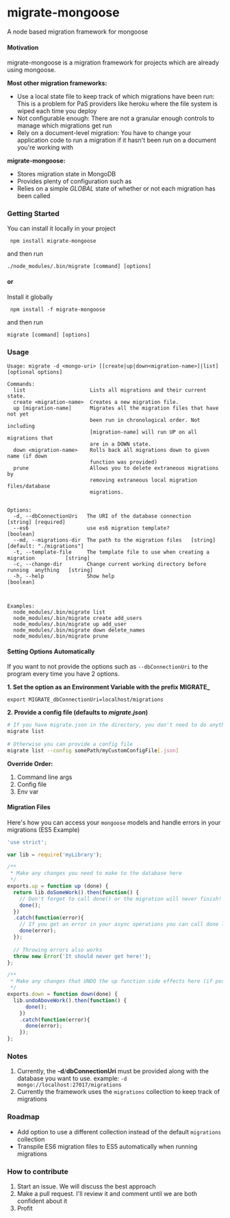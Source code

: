# migrate-mongoose
A node based migration framework for mongoose

#### Motivation
migrate-mongoose is a migration framework for projects which are already using mongoose.
 

**Most other migration frameworks:**
- Use a local state file to keep track of which migrations have been run: This is a problem for PaS providers like heroku where the file system is wiped each time you deploy
- Not configurable enough: There are not a granular enough controls to manage which migrations get run
- Rely on a document-level migration: You have to change your application code to run a migration if it hasn't been run on a document you're working with

**migrate-mongoose:**
- Stores migration state in MongoDB
- Provides plenty of configuration such as
- Relies on a simple *GLOBAL* state of whether or not each migration has been called 
    


### Getting Started
You can install it locally in your project
```
 npm install migrate-mongoose
```
and then run
```
./node_modules/.bin/migrate [command] [options]
```

#### or

Install it globally
```
 npm install -f migrate-mongoose
```
and then run
```
migrate [command] [options]
```

### Usage
```
Usage: migrate -d <mongo-uri> [[create|up|down<migration-name>]|list] [optional options]

Commands:
  list                     Lists all migrations and their current state.
  create <migration-name>  Creates a new migration file.
  up [migration-name]      Migrates all the migration files that have not yet
                           been run in chronological order. Not including
                           [migration-name] will run UP on all migrations that
                           are in a DOWN state.
  down <migration-name>    Rolls back all migrations down to given name (if down
                           function was provided)
  prune                    Allows you to delete extraneous migrations by
                           removing extraneous local migration files/database
                           migrations.
 
 
Options:
  -d, --dbConnectionUri   The URI of the database connection               [string] [required]
  --es6                   use es6 migration template?                                [boolean]
  --md, --migrations-dir  The path to the migration files   [string] [default: "./migrations"]
  -t, --template-file     The template file to use when creating a migration          [string]
  -c, --change-dir        Change current working directory before running  anything   [string]
  -h, --help              Show help                                                  [boolean]

 
 
Examples:
  node_modules/.bin/migrate list
  node_modules/.bin/migrate create add_users
  node_modules/.bin/migrate up add_user
  node_modules/.bin/migrate down delete_names
  node_modules/.bin/migrate prune
```


#### Setting Options Automatically
If you want to not provide the options such as `--dbConnectionUri` to the program every time you have 2 options.

**1. Set the option as an Environment Variable with the prefix MIGRATE_**
```
export MIGRATE_dbConnectionUri=localhost/migrations
```
**2. Provide a config file (defaults to *migrate.json*)**
```bash
# If you have migrate.json in the directory, you don't need to do anything
migrate list
 
# Otherwise you can provide a config file
migrate list --config somePath/myCustomConfigFile[.json]
```


**Override Order:**
1. Command line args
2. Config file
3. Env var


#### Migration Files
Here's how you can access your `mongoose` models and handle errors in your migrations (ES5 Example)
```javascript
'use strict';

var lib = require('myLibrary');

/**
 * Make any changes you need to make to the database here
 */
exports.up = function up (done) {
  return lib.doSomeWork().then(function() {
    // Don't forget to call done() or the migration will never finish!
    done();
  })
  .catch(function(error){
    // If you get an error in your async operations you can call done like so
    done(error);
  });
  
  // Throwing errors also works
  throw new Error('It should never get here!');
};

/**
 * Make any changes that UNDO the up function side effects here (if possible)
 */
exports.down = function down(done) {
  lib.undoAboveWork().then(function() {
      done();
    })
    .catch(function(error){
      done(error);
    });
};
```



### Notes

1. Currently, the **-d**/**dbConnectionUri**  must be provided along with the database you want to use.
example: `-d mongo://localhost:27017/migrations`
2. Currently the framework uses the `migrations` collection to keep track of migrations



### Roadmap
- Add option to use a different collection instead of the default `migrations` collection
- Transpile ES6 migration files to ES5 automatically when running migrations


### How to contribute
1. Start an issue. We will discuss the best approach
2. Make a pull request. I'll review it and comment until we are both confident about it
3. Profit
